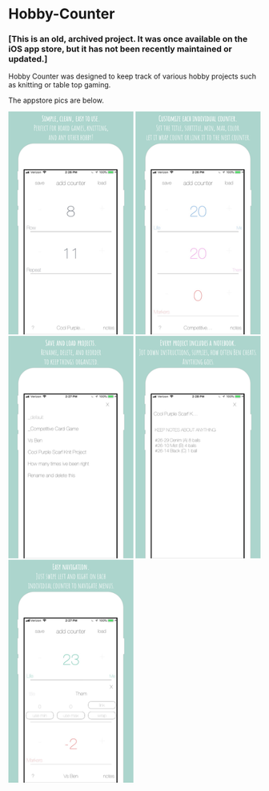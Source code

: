 # Hobby-Counter
 
### [This is an old, archived project. It was once available on the iOS app store, but it has not been recently maintained or updated.]

Hobby Counter was designed to keep track of various hobby projects such as knitting or table top gaming.

The appstore pics are below.

<img src="https://github.com/justKD/Hobby-Counter/blob/master/Hobby%20Counter/media/screenshot_1.jpg?raw=true" width="250">

<img src="https://github.com/justKD/Hobby-Counter/blob/master/Hobby%20Counter/media/screenshot_2.jpg?raw=true" width="250">

<img src="https://github.com/justKD/Hobby-Counter/blob/master/Hobby%20Counter/media/screenshot_3.jpg?raw=true" width="250">

<img src="https://github.com/justKD/Hobby-Counter/blob/master/Hobby%20Counter/media/screenshot_4.jpg?raw=true" width="250">

<img src="https://github.com/justKD/Hobby-Counter/blob/master/Hobby%20Counter/media/screenshot_5.jpg?raw=true" width="250">